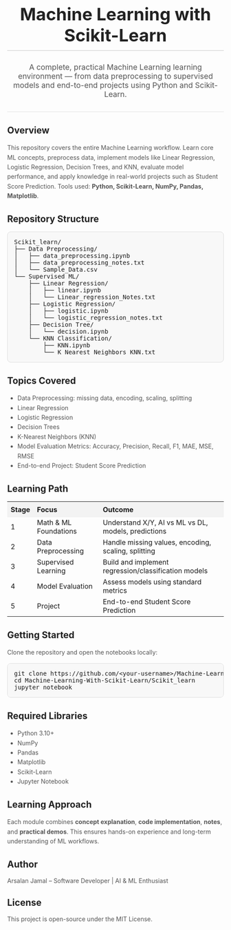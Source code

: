 <!-- ===================================== -->
<!--          MACHINE LEARNING REPO       -->
<!-- ===================================== -->

<h1 align="center" style="font-size:2.5rem; color:#222; border-bottom:2px solid #e0e0e0; padding-bottom:10px;">
Machine Learning with Scikit-Learn
</h1>

<p align="center" style="font-size:1.1rem; color:#555;">
A complete, practical Machine Learning learning environment — from data preprocessing to supervised models and end-to-end projects using Python and Scikit-Learn.
</p>

<hr style="border:0; height:1px; background:#e0e0e0; margin:30px 0;">

<h2 style="color:#222;">Overview</h2>
<p style="color:#555; line-height:1.6;">
This repository covers the entire Machine Learning workflow. Learn core ML concepts, preprocess data, implement models like Linear Regression, Logistic Regression, Decision Trees, and KNN, evaluate model performance, and apply knowledge in real-world projects such as Student Score Prediction.  
Tools used: <b>Python, Scikit-Learn, NumPy, Pandas, Matplotlib</b>.
</p>

<h2 style="color:#222;">Repository Structure</h2>

<pre style="background:#f8f8f8; padding:15px; border-radius:8px; border:1px solid #ddd;">
Scikit_learn/
├── Data Preprocessing/
│   ├── data_preprocessing.ipynb
│   ├── data_preprocessing_notes.txt
│   └── Sample_Data.csv
└── Supervised ML/
    ├── Linear Regression/
    │   ├── linear.ipynb
    │   └── Linear_regression_Notes.txt
    ├── Logistic Regression/
    │   ├── logistic.ipynb
    │   └── logistic_regression_notes.txt
    ├── Decision Tree/
    │   └── decision.ipynb
    └── KNN Classification/
        ├── KNN.ipynb
        └── K Nearest Neighbors KNN.txt
</pre>

<h2 style="color:#222;">Topics Covered</h2>

<ul style="color:#555; line-height:1.6;">
<li>Data Preprocessing: missing data, encoding, scaling, splitting</li>
<li>Linear Regression</li>
<li>Logistic Regression</li>
<li>Decision Trees</li>
<li>K-Nearest Neighbors (KNN)</li>
<li>Model Evaluation Metrics: Accuracy, Precision, Recall, F1, MAE, MSE, RMSE</li>
<li>End-to-end Project: Student Score Prediction</li>
</ul>

<h2 style="color:#222;">Learning Path</h2>

<table style="width:100%; border-collapse:collapse; margin-bottom:20px;">
<tr style="background:#f3f3f3; text-align:left;">
<th style="padding:8px;">Stage</th>
<th style="padding:8px;">Focus</th>
<th style="padding:8px;">Outcome</th>
</tr>
<tr><td>1</td><td>Math & ML Foundations</td><td>Understand X/Y, AI vs ML vs DL, models, predictions</td></tr>
<tr><td>2</td><td>Data Preprocessing</td><td>Handle missing values, encoding, scaling, splitting</td></tr>
<tr><td>3</td><td>Supervised Learning</td><td>Build and implement regression/classification models</td></tr>
<tr><td>4</td><td>Model Evaluation</td><td>Assess models using standard metrics</td></tr>
<tr><td>5</td><td>Project</td><td>End-to-end Student Score Prediction</td></tr>
</table>

<h2 style="color:#222;">Getting Started</h2>
<p style="color:#555; line-height:1.6;">
Clone the repository and open the notebooks locally:
</p>

<pre style="background:#f8f8f8; padding:15px; border-radius:8px; border:1px solid #ddd;">
git clone https://github.com/&lt;your-username&gt;/Machine-Learning-With-Scikit-Learn.git
cd Machine-Learning-With-Scikit-Learn/Scikit_learn
jupyter notebook
</pre>

<h2 style="color:#222;">Required Libraries</h2>
<ul style="color:#555; line-height:1.6;">
<li>Python 3.10+</li>
<li>NumPy</li>
<li>Pandas</li>
<li>Matplotlib</li>
<li>Scikit-Learn</li>
<li>Jupyter Notebook</li>
</ul>

<h2 style="color:#222;">Learning Approach</h2>
<p style="color:#555; line-height:1.6;">
Each module combines <b>concept explanation</b>, <b>code implementation</b>, <b>notes</b>, and <b>practical demos</b>. This ensures hands-on experience and long-term understanding of ML workflows.
</p>

<h2 style="color:#222;">Author</h2>
<p style="color:#555;">Arsalan Jamal – Software Developer | AI & ML Enthusiast</p>

<h2 style="color:#222;">License</h2>
<p style="color:#555;">This project is open-source under the MIT License.</p>
